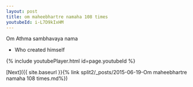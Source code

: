 ```yaml
---
layout: post
title: om maheebhartre namaha 108 times
youtubeId: i-L7D9kIxHM
---
```

 
 
Om Athma sambhavaya nama 
 
 -  Who created himself 
 
  
 
  
 
 
 
 
 
 


{% include youtubePlayer.html id=page.youtubeId %}
 
[Next]({{ site.baseurl }}{% link  split2/_posts/2015-06-19-Om maheebhartre namaha 108 times.md%})
 
